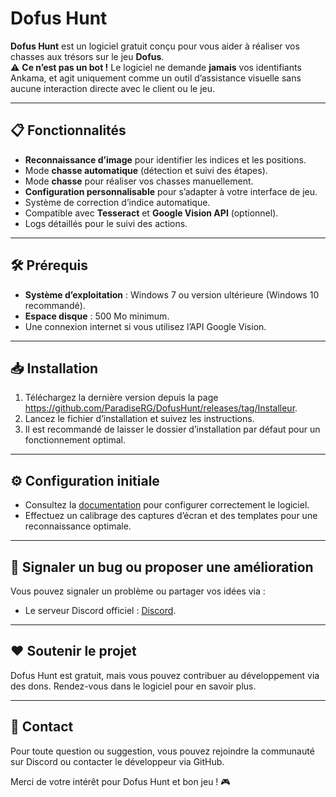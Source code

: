 # Dofus Hunt  

**Dofus Hunt** est un logiciel gratuit conçu pour vous aider à réaliser vos chasses aux trésors sur le jeu **Dofus**.  
⚠️ **Ce n’est pas un bot !** Le logiciel ne demande **jamais** vos identifiants Ankama, et agit uniquement comme un outil d’assistance visuelle sans aucune interaction directe avec le client ou le jeu.

---

## 📋 Fonctionnalités  
- **Reconnaissance d’image** pour identifier les indices et les positions.  
- Mode **chasse automatique** (détection et suivi des étapes).
- Mode **chasse** pour réaliser vos chasses manuellement.
- **Configuration personnalisable** pour s’adapter à votre interface de jeu.  
- Système de correction d’indice automatique.  
- Compatible avec **Tesseract** et **Google Vision API** (optionnel).  
- Logs détaillés pour le suivi des actions.  

---

## 🛠️ Prérequis  
- **Système d’exploitation** : Windows 7 ou version ultérieure (Windows 10 recommandé).  
- **Espace disque** : 500 Mo minimum.  
- Une connexion internet si vous utilisez l’API Google Vision.  

---

## 📥 Installation  
1. Téléchargez la dernière version depuis la page https://github.com/ParadiseRG/DofusHunt/releases/tag/Installeur.  
2. Lancez le fichier d’installation et suivez les instructions.  
3. Il est recommandé de laisser le dossier d’installation par défaut pour un fonctionnement optimal.  

---

## ⚙️ Configuration initiale  
- Consultez la [documentation]([https://github.com/ParadiseRG/DofusHunt/blob/main/Doc%20Dofus%20Hunt%20v1.1.pdf) pour configurer correctement le logiciel.  
- Effectuez un calibrage des captures d’écran et des templates pour une reconnaissance optimale.  

---

## 🚨 Signaler un bug ou proposer une amélioration  
Vous pouvez signaler un problème ou partager vos idées via :  
- Le serveur Discord officiel : [Discord](https://discord.gg/7Yecr3UGVJ).  

---

## ❤️ Soutenir le projet  
Dofus Hunt est gratuit, mais vous pouvez contribuer au développement via des dons. Rendez-vous dans le logiciel pour en savoir plus.  

---

## 📧 Contact  
Pour toute question ou suggestion, vous pouvez rejoindre la communauté sur Discord ou contacter le développeur via GitHub.  

Merci de votre intérêt pour Dofus Hunt et bon jeu ! 🎮
